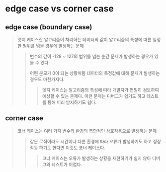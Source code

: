 # edge case vs corner case

## edge case (boundary case)

> 엣지 케이스란 알고리즘이 처리하는 데이터의 값이 알고리즘의 특성에 따른 일정한 범위를 넘을 경우에 발생하는 문제
>
> > 변수의 값이 -128 ~ 127의 범위를 넘는 순간 문제가 발생하는 경우가 있을 수 있다.
> >
> > 어떤 분모가 0이 되는 상황처럼 데이터의 특정값에 대해 문제가 발생하는 경우도 마찬가지다.
> >
> > > 엣지 케이스는 알고리즘의 특성에 따라 개발자가 면밀히 검토하여 예상할 수 있는 문제다. 이런 문제는 디버그가 쉽기도 하고 테스트를 통해 미리 방지하기도 쉽다.

## corner case

> 코너 케이스는 여러 가지 변수와 환경의 복합적인 상호작용으로 발생하는 문제
>
> > 같은 로직이라도 시간이나 다른 환경에 따라 오류가 발생하기도 하고 정상작동 하기도 한다면 이것도 코너 케이스다.
> >
> > > 코너 케이스는 오류가 발생하는 상황을 재현하기가 쉽지 않아 디버그와 테스트가 어렵다.
